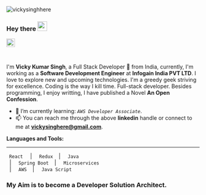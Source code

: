 <p align="left"> <img src="https://komarev.com/ghpvc/?username=vickysinghhere&label=Profile%20views&color=0e75b6&style=flat" alt="vickysinghhere" /> </p>

### Hey there <img src="https://media.giphy.com/media/hvRJCLFzcasrR4ia7z/giphy.gif" width="25px">

<a href="https://www.linkedin.com/in/vickysinghhere/">
  <img align="left" alt="Umang's LinkdeIN" width="22px" src="https://cdn.jsdelivr.net/npm/simple-icons@v3/icons/linkedin.svg" />
</a>
</br>
</br>
</br>

I'm **Vicky Kumar Singh**, a Full Stack Developer 🚀 from India, currently, I'm working as a **Software Development Engineer** at **Infogain India PVT LTD**. I love to explore new and upcoming technologies. I'm a greedy geek striving for excellence. Coding is the way I kill time. Full-stack developer.
Besides programming, I enjoy writting, I have published a Novel **An Open Confession**.

- 🌱 I’m currently learning: _```AWS Developer Associate```_.
- 📫 You can reach me through the above **linkedin** handle or connect to me at **vickysinghere@gmail.com**.


**Languages and Tools:**  
***

<code> React </code> &nbsp; | &nbsp;
<code> Redux </code>&nbsp; | &nbsp;
<code> Java </code>&nbsp; | &nbsp;
<code> Spring Boot </code>&nbsp; | &nbsp;
<code> Microservices </code>&nbsp; | &nbsp;
<code> AWS </code>&nbsp; | &nbsp;
<code> Java Script </code>

### My Aim is to become a Developer Solution Architect.

